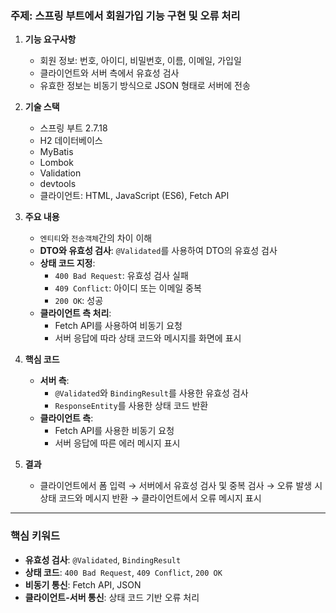 ### **주제: 스프링 부트에서 회원가입 기능 구현 및 오류 처리**

1. **기능 요구사항**
   - 회원 정보: 번호, 아이디, 비밀번호, 이름, 이메일, 가입일
   - 클라이언트와 서버 측에서 유효성 검사
   - 유효한 정보는 비동기 방식으로 JSON 형태로 서버에 전송

2. **기술 스택**
   - 스프링 부트 2.7.18
   - H2 데이터베이스
   - MyBatis
   - Lombok
   - Validation
   - devtools
   - 클라이언트: HTML, JavaScript (ES6), Fetch API

3. **주요 내용**
   - `엔티티`와 `전송객체`간의 차이 이해
   - **DTO와 유효성 검사**: `@Validated`를 사용하여 DTO의 유효성 검사
   - **상태 코드 지정**:
     - `400 Bad Request`: 유효성 검사 실패
     - `409 Conflict`: 아이디 또는 이메일 중복
     - `200 OK`: 성공
   - **클라이언트 측 처리**:
     - Fetch API를 사용하여 비동기 요청
     - 서버 응답에 따라 상태 코드와 메시지를 화면에 표시

4. **핵심 코드**
   - **서버 측**:
     - `@Validated`와 `BindingResult`를 사용한 유효성 검사
     - `ResponseEntity`를 사용한 상태 코드 반환
   - **클라이언트 측**:
     - Fetch API를 사용한 비동기 요청
     - 서버 응답에 따른 에러 메시지 표시

5. **결과**
   - 클라이언트에서 폼 입력 → 서버에서 유효성 검사 및 중복 검사 → 오류 발생 시 상태 코드와 메시지 반환 → 클라이언트에서 오류 메시지 표시

---

### **핵심 키워드**
- **유효성 검사**: `@Validated`, `BindingResult`
- **상태 코드**: `400 Bad Request`, `409 Conflict`, `200 OK`
- **비동기 통신**: Fetch API, JSON
- **클라이언트-서버 통신**: 상태 코드 기반 오류 처리
